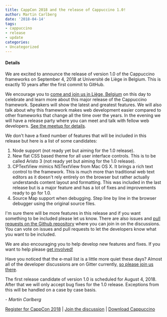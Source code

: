 ```yaml
---
title: CappCon 2018 and the release of Cappuccino 1.0!
author: Martin Carlberg
date: '2018-04-14'
tags:
- cappuccino
- release
- update
categories:
- Uncategorized
---
```



#### Details

We are excited to announce the release of version 1.0 of the Cappuccino frameworks on September 4, 2018 at Université de Liège in Belgium. This is exactly 10 years after the first commit to GitHub.

We encourage you to [come and join us in Liège, Belgium](https://www.meetup.com/CappCon/events/248886408/) on this day to celebrate and learn more about this major release of the Cappuccino framework. Speakers will show the latest and greatest features. We will also talk about why this framework makes web development easier compared to other frameworks that change all the time over the years. In the evening we will have a release party where you can meet and talk with fellow web developers. [See the meetup for details](https://www.meetup.com/CappCon/events/248886408).

We don't have a fixed number of features that will be included in this release but here is a list of some candidates:

1. Node support (not ready yet but aiming for the 1.0 release).
2. New flat CSS based theme for all user interface controls. This is to be called Aristo 3 (not ready yet but aiming for the 1.0 release).
3. CPTextView mimics NSTextView from Mac OS X. It brings a rich text control to the framework. This is much more than traditional web text editors as it doesn't rely entirely on the browser but rather actually understands content layout and formatting. This was included in the last release but is a major feature and has a lot of fixes and improvements ready to go for 1.0.
4. Source Map support when debugging. Step line by line in the browser debugger using the original source files.

I'm sure there will be more features in this release and if you want something to be included please let us know. There are also issues and [pull requests on the Github repository](https://github.com/cappuccino/cappuccino) where you can join in on the discussions. You can vote on issues and pull requests to let the developers know what you want to be included.

We are also encouraging you to help develop new features and fixes. If you want to help please [get involved!](http://cappuccino-project.org/contribute.html)

Have you noticed that the e-mail list is a little more quiet these days? Almost all of the developer discussions are on Gitter currently, [so please join us there](https://gitter.im/cappuccino/cappuccino).

The first release candidate of version 1.0 is scheduled for August 4, 2018. After that we will only accept bug fixes for the 1.0 release. Exceptions from this will be handled on a case by case basis.


_- Martin Carlberg_

[Register for CappCon 2018](https://www.meetup.com/CappCon/events/248886408) | [Join the discussion](https://gitter.im/cappuccino/cappuccino) | [Download Cappuccino](/downloads.html)

